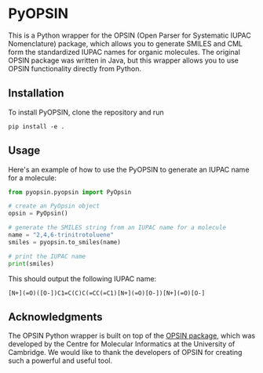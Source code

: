 PyOPSIN
====================

This is a Python wrapper for the OPSIN (Open Parser for Systematic IUPAC Nomenclature) package, which allows you to generate SMILES and CML form the standardized IUPAC names for organic molecules. The original OPSIN package was written in Java, but this wrapper allows you to use OPSIN functionality directly from Python.

Installation
------------

To install PyOPSIN, clone the repository and run
```
pip install -e .
```
Usage
-----

Here's an example of how to use the PyOPSIN to generate an IUPAC name for a molecule:
```python
from pyopsin.pyopsin import PyOpsin

# create an PyOpsin object
opsin = PyOpsin()

# generate the SMILES string from an IUPAC name for a molecule
name = "2,4,6-trinitrotoluene"
smiles = pyopsin.to_smiles(name)

# print the IUPAC name
print(smiles)
```
This should output the following IUPAC name:
```
[N+](=O)([O-])C1=C(C)C(=CC(=C1)[N+](=O)[O-])[N+](=O)[O-]
```

Acknowledgments
---------------

The OPSIN Python wrapper is built on top of the [OPSIN package](https://opsin.ch.cam.ac.uk/), which was developed by the Centre for Molecular Informatics at the University of Cambridge. We would like to thank the developers of OPSIN for creating such a powerful and useful tool.
